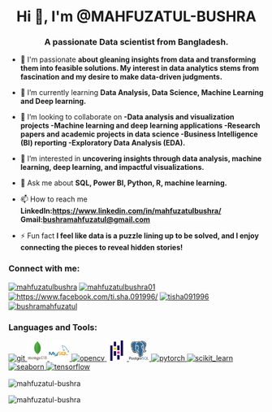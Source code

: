 <h1 align="center">Hi 👋, I'm @MAHFUZATUL-BUSHRA</h1>
<h3 align="center">A passionate Data scientist from Bangladesh.</h3>

- 🔭 I'm passionate **about gleaning insights from data and transforming them into feasible solutions. My interest in data analytics stems from fascination and my desire to make data-driven judgments.**

- 🌱 I’m currently learning **Data Analysis, Data Science, Machine Learning and Deep learning.**

- 👯 I’m looking to collaborate on **-Data analysis and visualization projects -Machine learning and deep learning applications -Research papers and academic projects in data science -Business Intelligence (BI) reporting -Exploratory Data Analysis (EDA).**

- 👀 I’m interested in **uncovering insights through data analysis, machine learning, deep learning, and impactful visualizations.**

- 💬 Ask me about **SQL, Power BI, Python, R, machine learning.**

- 📫 How to reach me
 **Linkedln:https://www.linkedin.com/in/mahfuzatulbushra/**
 **Gmail:bushramahfuzatul@gmail.com**

- ⚡ Fun fact **I feel like data is a puzzle lining up to be solved, and I enjoy connecting the pieces to reveal hidden stories!**

<h3 align="left">Connect with me:</h3>
<p align="left">
<a href="https://linkedin.com/in/mahfuzatulbushra" target="blank"><img align="center" src="https://raw.githubusercontent.com/rahuldkjain/github-profile-readme-generator/master/src/images/icons/Social/linked-in-alt.svg" alt="mahfuzatulbushra" height="30" width="40" /></a>
<a href="https://kaggle.com/mahfuzatulbushra01" target="blank"><img align="center" src="https://raw.githubusercontent.com/rahuldkjain/github-profile-readme-generator/master/src/images/icons/Social/kaggle.svg" alt="mahfuzatulbushra01" height="30" width="40" /></a>
<a href="https://www.facebook.com/ti.sha.091996/" target="blank"><img align="center" src="https://raw.githubusercontent.com/rahuldkjain/github-profile-readme-generator/master/src/images/icons/Social/facebook.svg" alt="https://www.facebook.com/ti.sha.091996/" height="30" width="40" /></a>
<a href="https://instagram.com/tisha091996" target="blank"><img align="center" src="https://raw.githubusercontent.com/rahuldkjain/github-profile-readme-generator/master/src/images/icons/Social/instagram.svg" alt="tisha091996" height="30" width="40" /></a>
<a href="https://www.hackerrank.com/bushramahfuzatul" target="blank"><img align="center" src="https://raw.githubusercontent.com/rahuldkjain/github-profile-readme-generator/master/src/images/icons/Social/hackerrank.svg" alt="bushramahfuzatul" height="30" width="40" /></a>
</p>

<h3 align="left">Languages and Tools:</h3>
<p align="left"> <a href="https://git-scm.com/" target="_blank" rel="noreferrer"> <img src="https://www.vectorlogo.zone/logos/git-scm/git-scm-icon.svg" alt="git" width="40" height="40"/> </a> <a href="https://www.mongodb.com/" target="_blank" rel="noreferrer"> <img src="https://raw.githubusercontent.com/devicons/devicon/master/icons/mongodb/mongodb-original-wordmark.svg" alt="mongodb" width="40" height="40"/> </a> <a href="https://www.mysql.com/" target="_blank" rel="noreferrer"> <img src="https://raw.githubusercontent.com/devicons/devicon/master/icons/mysql/mysql-original-wordmark.svg" alt="mysql" width="40" height="40"/> </a> <a href="https://opencv.org/" target="_blank" rel="noreferrer"> <img src="https://www.vectorlogo.zone/logos/opencv/opencv-icon.svg" alt="opencv" width="40" height="40"/> </a> <a href="https://pandas.pydata.org/" target="_blank" rel="noreferrer"> <img src="https://raw.githubusercontent.com/devicons/devicon/2ae2a900d2f041da66e950e4d48052658d850630/icons/pandas/pandas-original.svg" alt="pandas" width="40" height="40"/> </a> <a href="https://www.postgresql.org" target="_blank" rel="noreferrer"> <img src="https://raw.githubusercontent.com/devicons/devicon/master/icons/postgresql/postgresql-original-wordmark.svg" alt="postgresql" width="40" height="40"/> </a> <a href="https://pytorch.org/" target="_blank" rel="noreferrer"> <img src="https://www.vectorlogo.zone/logos/pytorch/pytorch-icon.svg" alt="pytorch" width="40" height="40"/> </a> <a href="https://scikit-learn.org/" target="_blank" rel="noreferrer"> <img src="https://upload.wikimedia.org/wikipedia/commons/0/05/Scikit_learn_logo_small.svg" alt="scikit_learn" width="40" height="40"/> </a> <a href="https://seaborn.pydata.org/" target="_blank" rel="noreferrer"> <img src="https://seaborn.pydata.org/_images/logo-mark-lightbg.svg" alt="seaborn" width="40" height="40"/> </a> <a href="https://www.tensorflow.org" target="_blank" rel="noreferrer"> <img src="https://www.vectorlogo.zone/logos/tensorflow/tensorflow-icon.svg" alt="tensorflow" width="40" height="40"/> </a> </p>

<p><img align="center" src="https://github-readme-stats.vercel.app/api/top-langs?username=mahfuzatul-bushra&show_icons=true&locale=en&layout=compact" alt="mahfuzatul-bushra" /></p>

<p><img align="center" src="https://github-readme-streak-stats.herokuapp.com/?user=mahfuzatul-bushra&" alt="mahfuzatul-bushra" /></p>

